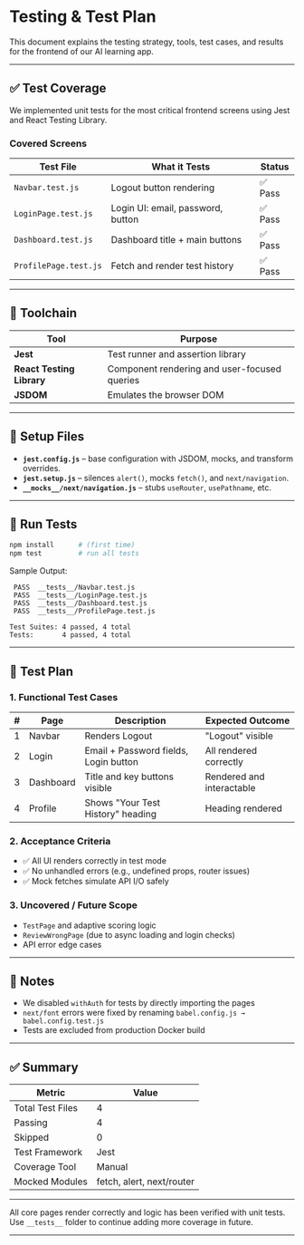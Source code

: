 # Testing & Test Plan

This document explains the testing strategy, tools, test cases, and results for the frontend of our AI learning app.

---

## ✅ Test Coverage

We implemented unit tests for the most critical frontend screens using Jest and React Testing Library.

### Covered Screens

| Test File                  | What it Tests                                   | Status |
|---------------------------|--------------------------------------------------|--------|
| `Navbar.test.js`          | Logout button rendering                          | ✅ Pass |
| `LoginPage.test.js`       | Login UI: email, password, button                | ✅ Pass |
| `Dashboard.test.js`       | Dashboard title + main buttons                   | ✅ Pass |
| `ProfilePage.test.js`     | Fetch and render test history                    | ✅ Pass |

---

## 🧪 Toolchain

| Tool                      | Purpose                                        |
|---------------------------|------------------------------------------------|
| **Jest**                  | Test runner and assertion library             |
| **React Testing Library** | Component rendering and user-focused queries  |
| **JSDOM**                 | Emulates the browser DOM                      |

---

## 🧱 Setup Files

- **`jest.config.js`** – base configuration with JSDOM, mocks, and transform overrides.
- **`jest.setup.js`** – silences `alert()`, mocks `fetch()`, and `next/navigation`.
- **`__mocks__/next/navigation.js`** – stubs `useRouter`, `usePathname`, etc.

---

## 🔧 Run Tests

```bash
npm install      # (first time)
npm test         # run all tests
```

Sample Output:

```
 PASS  __tests__/Navbar.test.js
 PASS  __tests__/LoginPage.test.js
 PASS  __tests__/Dashboard.test.js
 PASS  __tests__/ProfilePage.test.js

Test Suites: 4 passed, 4 total
Tests:       4 passed, 4 total
```

---

## 🧪 Test Plan

### 1. Functional Test Cases

| # | Page         | Description                                | Expected Outcome                    |
|---|--------------|--------------------------------------------|-------------------------------------|
| 1 | Navbar       | Renders Logout                             | "Logout" visible                    |
| 2 | Login        | Email + Password fields, Login button      | All rendered correctly              |
| 3 | Dashboard    | Title and key buttons visible              | Rendered and interactable           |
| 4 | Profile      | Shows "Your Test History" heading          | Heading rendered                    |

### 2. Acceptance Criteria

- ✅ All UI renders correctly in test mode
- ✅ No unhandled errors (e.g., undefined props, router issues)
- ✅ Mock fetches simulate API I/O safely

### 3. Uncovered / Future Scope

- `TestPage` and adaptive scoring logic
- `ReviewWrongPage` (due to async loading and login checks)
- API error edge cases

---

## 🚧 Notes

- We disabled `withAuth` for tests by directly importing the pages
- `next/font` errors were fixed by renaming `babel.config.js → babel.config.test.js`
- Tests are excluded from production Docker build

---

## ✅ Summary

| Metric              | Value   |
|---------------------|---------|
| Total Test Files    | 4       |
| Passing             | 4       |
| Skipped             | 0       |
| Test Framework      | Jest    |
| Coverage Tool       | Manual  |
| Mocked Modules      | fetch, alert, next/router |

---

All core pages render correctly and logic has been verified with unit tests.
Use `__tests__` folder to continue adding more coverage in future.

---